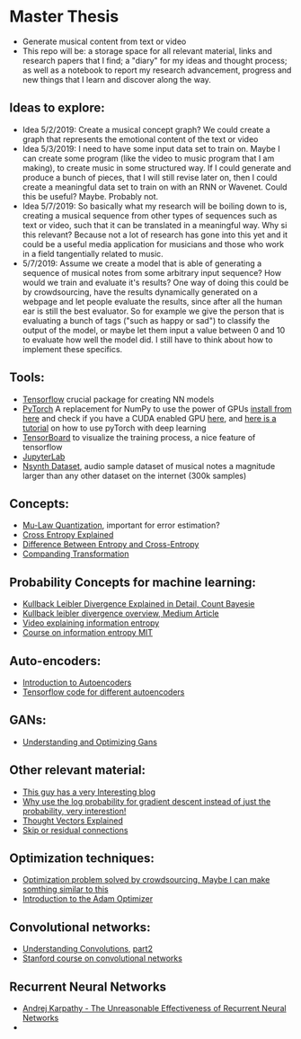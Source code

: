 # Master Thesis

* Generate musical content from text or video
* This repo will be: a storage space for all relevant material, links and research papers that I find; a "diary" for my ideas and thought process; as well as a notebook to report my research advancement, progress and new things that I learn and discover along the way.

## Ideas to explore:
* Idea 5/2/2019: Create a musical concept graph? We could create a graph that represents the emotional content of the text or video
* Idea 5/3/2019: I need to have some input data set to train on. Maybe I can create some program (like the video to music program that I am making), to create music in some structured way. If I could generate and produce a bunch of pieces, that I will still revise later on, then I could create a meaningful data set to train on with an RNN or Wavenet. Could this be useful? Maybe. Probably not.
* Idea 5/7/2019: So basically what my research will be boiling down to is, creating a musical sequence from other types of sequences such as text or video, such that it can be translated in a meaningful way. Why si this relevant? Because not a lot of research has gone into this yet and it could be a useful media application for musicians and those who work in a field tangentially related to music.
* 5/7/2019: Assume we create a model that is able of generating a sequence of musical notes from some arbitrary input sequence? How would we train and evaluate it's results? One way of doing this could be by crowdsourcing, have the results dynamically generated on a webpage and let people evaluate the results, since after all the human ear is still the best evaluator. So for example we give the person that is evaluating a bunch of tags ("such as happy or sad") to classify the output of the model, or maybe let them input a value between 0 and 10 to evaluate how well the model did. I still have to think about how to implement these specifics.

## Tools:
* [Tensorflow](https://www.tensorflow.org/install) crucial package for creating NN models
* [PyTorch](https://pytorch.org/tutorials/beginner/blitz/tensor_tutorial.html) A replacement for NumPy to use the power of GPUs [install from here](https://pytorch.org/get-started/locally/) and check if you have a CUDA enabled GPU [here](https://developer.nvidia.com/cuda-gpus), and [here is a tutorial](https://medium.com/@josh_2774/deep-learning-with-pytorch-9574e74d17ad) on how to use pyTorch with deep learning
* [TensorBoard](https://www.tensorflow.org/guide/summaries_and_tensorboard#setup) to visualize the training process, a nice feature of tensorflow
* [JupyterLab](https://jupyterlab.readthedocs.io/en/stable/getting_started/installation.html)
* [Nsynth Dataset](https://magenta.tensorflow.org/datasets/nsynth), audio sample dataset of musical notes a magnitude larger than any other dataset on the internet (300k samples)

## Concepts:
* [Mu-Law Quantization](https://en.wikipedia.org/wiki/%CE%9C-law_algorithm), important for error estimation?
* [Cross Entropy Explained](https://stackoverflow.com/questions/41990250/what-is-cross-entropy)
* [Difference Between Entropy and Cross-Entropy](https://towardsdatascience.com/demystifying-cross-entropy-e80e3ad54a8)
* [Companding Transformation](https://en.wikipedia.org/wiki/Companding)

## Probability Concepts for machine learning:
* [Kullback Leibler Divergence Explained in Detail, Count Bayesie](https://www.countbayesie.com/blog/2017/5/9/kullback-leibler-divergence-explained)
* [Kullback leibler divergence overview, Medium Article](https://medium.com/@samsachedina/demystified-kullback-leibler-divergence-3971f956ef34)
* [Video explaining information entropy](https://www.youtube.com/watch?v=LodZWzrbayY)
* [Course on information entropy MIT](https://www.youtube.com/watch?list=PLDDE03B3BDCA1D9B1&v=phxsQrZQupo)

## Auto-encoders:
* [Introduction to Autoencoders](https://towardsdatascience.com/deep-inside-autoencoders-7e41f319999f)
* [Tensorflow code for different autoencoders](https://github.com/nathanhubens/Autoencoders)

## GANs:
* [Understanding and Optimizing Gans](https://towardsdatascience.com/understanding-and-optimizing-gans-going-back-to-first-principles-e5df8835ae18)

## Other relevant material:
* [This guy has a very Interesting blog](https://www.countbayesie.com/all-posts)
* [Why use the log probability for gradient descent instead of just the probability, very interestion!](https://stats.stackexchange.com/questions/174481/why-to-optimize-max-log-probability-instead-of-probability)
* [Thought Vectors Explained](http://gabgoh.github.io/ThoughtVectors/)
* [Skip or residual connections](https://towardsdatascience.com/residual-blocks-building-blocks-of-resnet-fd90ca15d6ec)

## Optimization techniques:
* [Optimization problem solved by crowdsourcing, Maybe I can make somthing similar to this](https://koyama.xyz/project/sequential_line_search/)
* [Introduction to the Adam Optimizer](https://machinelearningmastery.com/adam-optimization-algorithm-for-deep-learning/)

## Convolutional networks:
* [Understanding Convolutions](https://adeshpande3.github.io/A-Beginner%27s-Guide-To-Understanding-Convolutional-Neural-Networks/), [part2](
https://adeshpande3.github.io/adeshpande3.github.io/A-Beginner's-Guide-To-Understanding-Convolutional-Neural-Networks-Part-2/)
* [Stanford course on convolutional networks](http://cs231n.github.io/)

## Recurrent Neural Networks
* [Andrej Karpathy - The Unreasonable Effectiveness of Recurrent Neural Networks](http://karpathy.github.io/2015/05/21/rnn-effectiveness/)
* 

